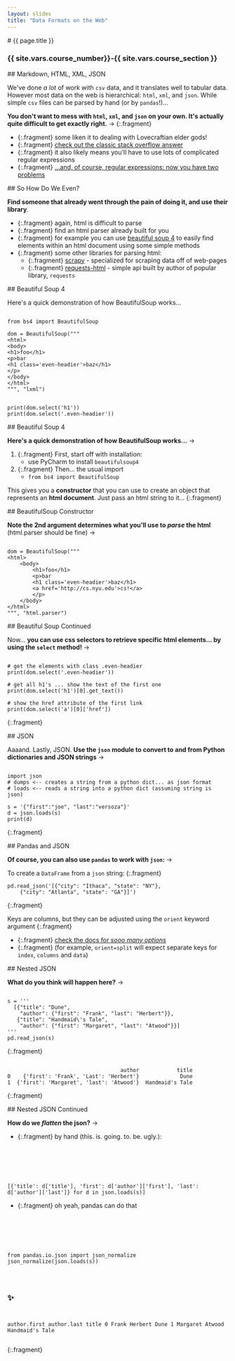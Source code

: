 ```yaml
---
layout: slides
title: "Data Formats on the Web"
---
```


<section markdown="block" class="intro-slide">
# {{ page.title }}

### {{ site.vars.course_number}}-{{ site.vars.course_section }}

<p><small></small></p>
</section>


<section markdown="block">
## Markdown, HTML, XML, JSON

We've done _a lot_ of work with `csv` data, and it translates well to tabular data. However most data on the web is hierarchical: `html`, `xml`, and `json`. While simple `csv` files can be parsed by hand (or by `pandas`!)...  

__You don't want to mess with `html`, `xml`, and `json` on your own. It's actually quite difficult to get exactly right.__ &rarr;
{:.fragment}

* {:.fragment} some liken it to dealing with Lovecraftian elder gods!
* {:.fragment} [check out the classic stack overflow answer](http://stackoverflow.com/questions/1732348/regex-match-open-tags-except-xhtml-self-contained-tags/1732454#1732454)
* {:.fragment} it also likely means you'll have to use lots of complicated regular expressions
* {:.fragment} [...and, of course, regular expressions: now you have two problems](http://blog.codinghorror.com/regular-expressions-now-you-have-two-problems/)

</section>

<section markdown="block">
## So How Do We Even?

__Find someone that already went through the pain of doing it, and use their library__.

* {:.fragment} again, html is difficult to parse
* {:.fragment} find an html parser already built for you
* {:.fragment} for example you can use [beautiful soup 4](http://www.crummy.com/software/BeautifulSoup/bs4/doc/) to easily find elements within an html document using some simple methods
* {:.fragment} some other libraries for parsing html:
	* {:.fragment} [scrapy](https://scrapy.org/) - specialized for scraping data off of web-pages
	* {:.fragment} [requests-html](https://html.python-requests.org/) - simple api built by author of popular library, `requests`


</section>


<section markdown="block">
## Beautiful Soup 4

Here's a quick demonstration of how BeautifulSoup works...

<pre><code data-trim contenteditable>
from bs4 import BeautifulSoup

dom = BeautifulSoup("""
&lt;html&gt;
&lt;body&gt;
&lt;h1&gt;foo&lt;/h1&gt;
&lt;p&gt;bar
&lt;h1 class='even-headier'&gt;baz&lt;/h1&gt;
&lt;/p&gt;
&lt;/body&gt;
&lt;/html&gt;
""", "lxml")
</code></pre>
<pre><code data-trim contenteditable>
print(dom.select('h1'))
print(dom.select('.even-headier'))
</code></pre>
</section>

<section markdown="block">
## Beautiful Soup 4

__Here's a quick demonstration of how BeautifulSoup works...__ &rarr;

1. {:.fragment} First, start off with installation:
    * use PyCharm to install `beautifulsoup4`
2. {:.fragment} Then... the usual import
    * `from bs4 import BeautifulSoup`

This gives you a __constructor__ that you can use to create an object that represents an __html document__. Just pass an html string to it...
{:.fragment}

</section>

<section markdown="block">
## BeautifulSoup Constructor

__Note the 2nd argument determines what you'll use to _parse_ the html__ (html.parser should be fine) &rarr;

<pre><code data-trim contenteditable>
dom = BeautifulSoup("""
&lt;html&gt;
    &lt;body&gt;
        &lt;h1&gt;foo&lt;/h1&gt;
        &lt;p&gt;bar
        &lt;h1 class='even-headier'&gt;baz&lt;/h1&gt;
        &lt;a href='http://cs.nyu.edu'&gt;cs!&lt;/a&gt;
        &lt;/p&gt;
    &lt;/body&gt;
&lt;/html&gt;
""", "html.parser")
</code></pre>


</section>

<section markdown="block">
## Beautiful Soup Continued

Now... __you can use css selectors to retrieve specific html elements... by using the `select` method!__ &rarr;

<pre><code data-trim contenteditable>
# get the elements with class .even-headier
print(dom.select('.even-headier'))

# get all h1's ... show the text of the first one
print(dom.select('h1')[0].get_text())

# show the href attribute of the first link
print(dom.select('a')[0]['href'])
</code></pre>
{:.fragment}

</section>


<section markdown="block">
## JSON

Aaaand. Lastly, JSON. __Use the <code>json</code> module to convert to and from Python dictionaries and JSON strings__ &rarr;

<pre><code data-trim contenteditable>
import json
# dumps <-- creates a string from a python dict... as json format
# loads <-- reads a string into a python dict (assuming string is json)

s = '{"first":"joe", "last":"versoza"}'
d = json.loads(s)
print(d)
</code></pre>
{:.fragment}

</section>

<section markdown="block">
## Pandas and JSON

__Of course, you can also use `pandas` to work with `json`:__ &rarr;

To create a `DataFrame` from a `json` string:
{:.fragment}

<pre><code data-trim contenteditable>pd.read_json('[{"city": "Ithaca", "state": "NY"}, 
	{"city": "Atlanta", "state": "GA"}]')
</code></pre>
{:.fragment}

Keys are columns, but they can be adjusted using the `orient` keyword argument 
{:.fragment}

* {:.fragment} [check the docs for _sooo many options_](https://pandas.pydata.org/pandas-docs/stable/generated/pandas.read_json.html) 
* {:.fragment} (for example, `orient=split` will expect separate keys for `index`, `columns` and `data`)
</section>

<section markdown="block">
## Nested JSON

__What do you think will happen here?__ &rarr;

<pre><code data-trim contenteditable>
s = '''
  [{"title": "Dune", 
    "author": {"first": "Frank", "last": "Herbert"}}, 
   {"title": "Handmaid\'s Tale", 
    "author": {"first": "Margaret", "last": "Atwood"}}]
'''
pd.read_json(s)
</code></pre>
{:.fragment}

<pre><code data-trim contenteditable>
                                    author            title
0    {'first': 'Frank', 'Last': 'Herbert'}             Dune
1  {'first': 'Margaret', 'last': 'Atwood'}  Handmaid's Tale
</code></pre>
{:.fragment}

</section>

<section markdown="block">
## Nested JSON Continued

__How do we _flatten_ the json?__ &rarr;

* {:.fragment} by hand (this. is. going. to. be. ugly.):
	<pre class="fragment"><code data-trim contenteditable>
[{'title': d['title'], 
  'first': d['author']['first'], 
  'last': d['author']['last']} for d in json.loads(s)]
</code></pre>
* {:.fragment} oh yeah, pandas can do that
	<pre class="fragment"><code data-trim contenteditable>
from pandas.io.json import json_normalize
json_normalize(json.loads(s))
</code></pre>
	<pre class="fragment"><code data-trim contenteditable>
# ✨
  author.first author.last            title
0        Frank     Herbert             Dune
1     Margaret      Atwood  Handmaid's Tale
</code></pre>
{:.fragment}

</section>



